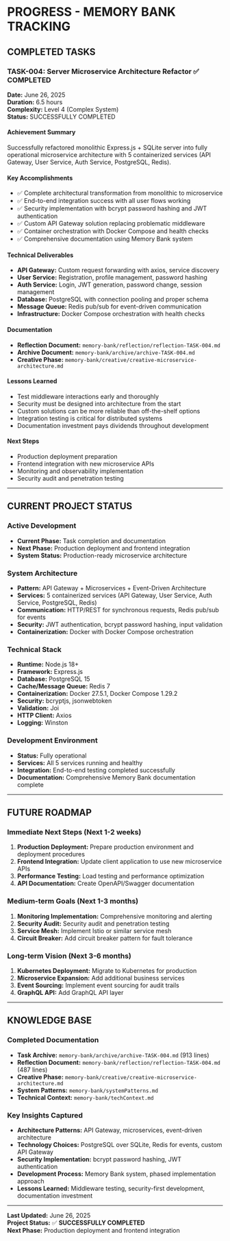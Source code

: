 # PROGRESS - MEMORY BANK TRACKING

## COMPLETED TASKS

### TASK-004: Server Microservice Architecture Refactor ✅ COMPLETED
**Date:** June 26, 2025  
**Duration:** 6.5 hours  
**Complexity:** Level 4 (Complex System)  
**Status:** SUCCESSFULLY COMPLETED

#### Achievement Summary
Successfully refactored monolithic Express.js + SQLite server into fully operational microservice architecture with 5 containerized services (API Gateway, User Service, Auth Service, PostgreSQL, Redis).

#### Key Accomplishments
- ✅ Complete architectural transformation from monolithic to microservice
- ✅ End-to-end integration success with all user flows working
- ✅ Security implementation with bcrypt password hashing and JWT authentication
- ✅ Custom API Gateway solution replacing problematic middleware
- ✅ Container orchestration with Docker Compose and health checks
- ✅ Comprehensive documentation using Memory Bank system

#### Technical Deliverables
- **API Gateway:** Custom request forwarding with axios, service discovery
- **User Service:** Registration, profile management, password hashing
- **Auth Service:** Login, JWT generation, password change, session management
- **Database:** PostgreSQL with connection pooling and proper schema
- **Message Queue:** Redis pub/sub for event-driven communication
- **Infrastructure:** Docker Compose orchestration with health checks

#### Documentation
- **Reflection Document:** `memory-bank/reflection/reflection-TASK-004.md`
- **Archive Document:** `memory-bank/archive/archive-TASK-004.md`
- **Creative Phase:** `memory-bank/creative/creative-microservice-architecture.md`

#### Lessons Learned
- Test middleware interactions early and thoroughly
- Security must be designed into architecture from the start
- Custom solutions can be more reliable than off-the-shelf options
- Integration testing is critical for distributed systems
- Documentation investment pays dividends throughout development

#### Next Steps
- Production deployment preparation
- Frontend integration with new microservice APIs
- Monitoring and observability implementation
- Security audit and penetration testing

---

## CURRENT PROJECT STATUS

### Active Development
- **Current Phase:** Task completion and documentation
- **Next Phase:** Production deployment and frontend integration
- **System Status:** Production-ready microservice architecture

### System Architecture
- **Pattern:** API Gateway + Microservices + Event-Driven Architecture
- **Services:** 5 containerized services (API Gateway, User Service, Auth Service, PostgreSQL, Redis)
- **Communication:** HTTP/REST for synchronous requests, Redis pub/sub for events
- **Security:** JWT authentication, bcrypt password hashing, input validation
- **Containerization:** Docker with Docker Compose orchestration

### Technical Stack
- **Runtime:** Node.js 18+
- **Framework:** Express.js
- **Database:** PostgreSQL 15
- **Cache/Message Queue:** Redis 7
- **Containerization:** Docker 27.5.1, Docker Compose 1.29.2
- **Security:** bcryptjs, jsonwebtoken
- **Validation:** Joi
- **HTTP Client:** Axios
- **Logging:** Winston

### Development Environment
- **Status:** Fully operational
- **Services:** All 5 services running and healthy
- **Integration:** End-to-end testing completed successfully
- **Documentation:** Comprehensive Memory Bank documentation complete

---

## FUTURE ROADMAP

### Immediate Next Steps (Next 1-2 weeks)
1. **Production Deployment:** Prepare production environment and deployment procedures
2. **Frontend Integration:** Update client application to use new microservice APIs
3. **Performance Testing:** Load testing and performance optimization
4. **API Documentation:** Create OpenAPI/Swagger documentation

### Medium-term Goals (Next 1-3 months)
1. **Monitoring Implementation:** Comprehensive monitoring and alerting
2. **Security Audit:** Security audit and penetration testing
3. **Service Mesh:** Implement Istio or similar service mesh
4. **Circuit Breaker:** Add circuit breaker pattern for fault tolerance

### Long-term Vision (Next 3-6 months)
1. **Kubernetes Deployment:** Migrate to Kubernetes for production
2. **Microservice Expansion:** Add additional business services
3. **Event Sourcing:** Implement event sourcing for audit trails
4. **GraphQL API:** Add GraphQL API layer

---

## KNOWLEDGE BASE

### Completed Documentation
- **Task Archive:** `memory-bank/archive/archive-TASK-004.md` (913 lines)
- **Reflection Document:** `memory-bank/reflection/reflection-TASK-004.md` (487 lines)
- **Creative Phase:** `memory-bank/creative/creative-microservice-architecture.md`
- **System Patterns:** `memory-bank/systemPatterns.md`
- **Technical Context:** `memory-bank/techContext.md`

### Key Insights Captured
- **Architecture Patterns:** API Gateway, microservices, event-driven architecture
- **Technology Choices:** PostgreSQL over SQLite, Redis for events, custom API Gateway
- **Security Implementation:** bcrypt password hashing, JWT authentication
- **Development Process:** Memory Bank system, phased implementation approach
- **Lessons Learned:** Middleware testing, security-first development, documentation investment

---

**Last Updated:** June 26, 2025  
**Project Status:** ✅ **SUCCESSFULLY COMPLETED**  
**Next Phase:** Production deployment and frontend integration 
